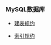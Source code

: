 ### MySQL数据库

- [建表规约](https://github.com/Zychaowill/pattern/blob/master/src/com/jangz/syntax/database/CREATE_TABLE.md)

- [索引规约](https://github.com/Zychaowill/pattern/blob/master/src/com/jangz/syntax/database/INDEX_DEAL.md)